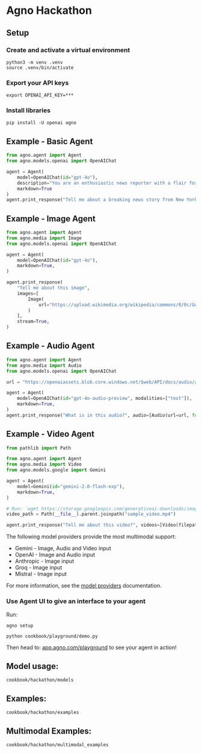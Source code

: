 # Agno Hackathon

## Setup

### Create and activate a virtual environment

```shell
python3 -m venv .venv
source .venv/bin/activate
```

### Export your API keys

```shell
export OPENAI_API_KEY=***
```

### Install libraries

```shell
pip install -U openai agno
```

## Example - Basic Agent

```python
from agno.agent import Agent
from agno.models.openai import OpenAIChat

agent = Agent(
    model=OpenAIChat(id="gpt-4o"),
    description="You are an enthusiastic news reporter with a flair for storytelling!",
    markdown=True
)
agent.print_response("Tell me about a breaking news story from New York.", stream=True)
```

## Example - Image Agent

```python
from agno.agent import Agent
from agno.media import Image
from agno.models.openai import OpenAIChat

agent = Agent(
    model=OpenAIChat(id="gpt-4o"),
    markdown=True,
)

agent.print_response(
    "Tell me about this image",
    images=[
        Image(
            url="https://upload.wikimedia.org/wikipedia/commons/0/0c/GoldenGateBridge-001.jpg"
        )
    ],
    stream=True,
)
```

## Example - Audio Agent

```python
from agno.agent import Agent
from agno.media import Audio
from agno.models.openai import OpenAIChat

url = "https://openaiassets.blob.core.windows.net/$web/API/docs/audio/alloy.wav"

agent = Agent(
    model=OpenAIChat(id="gpt-4o-audio-preview", modalities=["text"]),
    markdown=True,
)
agent.print_response("What is in this audio?", audio=[Audio(url=url, format="wav")])
```

## Example - Video Agent

```python
from pathlib import Path

from agno.agent import Agent
from agno.media import Video
from agno.models.google import Gemini

agent = Agent(
    model=Gemini(id="gemini-2.0-flash-exp"),
    markdown=True,
)

# Run: `wget https://storage.googleapis.com/generativeai-downloads/images/GreatRedSpot.mp4` to download a sample video
video_path = Path(__file__).parent.joinpath("sample_video.mp4")

agent.print_response("Tell me about this video?", videos=[Video(filepath=video_path)])
```


The following model providers provide the most multimodal support:
- Gemini - Image, Audio and Video input
- OpenAI - Image and Audio input
- Anthropic - Image input
- Groq - Image input
- Mistral - Image input

For more information, see the [model providers](https://docs.agno.com/models/compatibility#multimodal-support) documentation.

### Use Agent UI to give an interface to your agent

Run:

```shell
agno setup
```

```
python cookbook/playground/demo.py
```

Then head to: [app.agno.com/playground](https://app.agno.com/playground) to see your agent in action!

## Model usage:

```cookbook/hackathon/models```

##  Examples:

```cookbook/hackathon/examples```

## Multimodal Examples:

```cookbook/hackathon/multimodal_examples```
